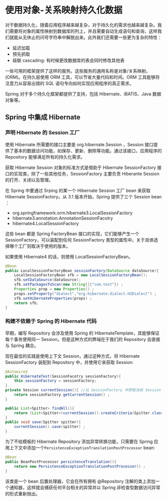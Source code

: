 # 使用对象-关系映射持久化数据

对于数据持久化，随着应用程序越来越复杂，对于持久化的需求也越来越复杂。我们需要将对象的属性映射到数据库的列上，并且需要自动生成语句和查询，这样我们就能从无休止的问号字符串中解脱出来。此外我们还需要一些更为复杂的特性：

- 延迟加载
- 预先抓取
- 级联 cascading: 有时候更改数据库的表会同时修改其他表

一些可用的框架提供了这样的服务。这些服务的通用名称是对象/关系映射。(ORM)。在持久层使用 ORM 工具，可以节省大量代码和时间。ORM 工具能够将注意力从容易出错的 SQL 语句专向如何实现应用程序的真正需求。

Spring 对于多个持久化框架都提供了支持，包括 Hibernate、iBATIS、Java 数据对象等。

## Spring 中集成 Hibernate

### 声明 Hibernate 的 Session 工厂

使用 Hibernate 所需要的接口主要是 org.hibernate.Session ，Session 接口提供了基本的数据访问功能，如保存、更新、删除等功能。通过该接口，应用程序的 Repository 能够满足所有的持久化需求。

获取 Hibernate Session 对象的标准方式是借助于 Hibernate SessionFactory 接口的实现类，除了一些其他任务，SessionFactory 主要负责 Hiberante Session 的打开、关闭以及管理。

在 Spring 中要通过 Srping 的某一个 Hibernate Session 工厂 bean 来获取 Hibernate SessionFactory。从 3.1 版本开始，Spring 提供了三个 Session bean ：
- org.springframework.orm.hibernate3.LocalSessionFactory
- hibernate3.annotation.AnnotationSessionFacotry
- hibernate4.LocalSessionFactory

这些 bean 都是 Spring FactoryBean 接口的实现，它们能够产生一个 SessionFactory，可以装配到任何 SessionFactory 类型的属性中。关于具体选择哪个工厂则取决于使用的版本。


如果使用 Hibernate4 的话，则使用 LocalSessionFactoryBean。

```java
@Bean
public LocalSessionFactoryBean sessionFactory(DataSource dataSource){
    LocalSessionFactoryBean sfb = new LocalSessionFactoryBean();
    sfb.setDataSource(dataSource);
    sfb.setPackagesToScan(new String[]{"com.test"}) ;
    Properties prop = new Properties() ;
    props.setProperty("dialect","org.hibernate.dialect.H2Dialect") ;
    sfb.setHibernateProperties(props) ;
    return sfb;
}
```

### 构建不依赖于 Spring 的 Hibernate 代码

早期，编写 Repository 会涉及使用 Spring 的 HibernateTemplate，其能够保证每个事务使用同一 Session。但是这种方式的弊端在于我们的 Repository 会直接与 Spring 耦合。

现在最佳的实践是使用上下文 Session，通过这种方式，将 Hibernate SessionFactory 装配到 Repository 中，并使用它来获取 Session:

```java
@Autowired
public HibernateTest(SessionFacotry sessionFactory){
    this.sessionFactory = sessionFactory;
}
private Session currentSession(){ //从 SessionFactory 中获取当前 Session
    return sessionFactory.getCurrentSession() ;
}

public List<Spitter> findAll(){
    return (List<Spitter>)currentSession().createCriteria(Spitter.class).list() ;
}
public void save(Spitter spitter){
    currentSession().save(spitter) ;
}
```

为了不给模板的 Hibernate Repository 添加异常转换功能，只需要在 Spring 应用上下文中添加一个`PersistenceExceptionTranslationPostProcessor` bean:
```java
@Bean
public BeanPostProcessor persistenceTranslation(){
    return new PersistenceExceptionTranslationPostProcessor() ;
}
```
该类是一个 bean 后置处理器，它会在所有拥有 @Repository 注解的类上添加一个通知器，这样就会捕获任何平台相关的异常并以 Spring 非检查型数据访问异常的形式重新抛出。